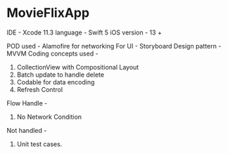 # MovieFlixApp


IDE - Xcode 11.3
language - Swift 5
iOS version - 13 +

POD used - Alamofire for networking 
For UI - Storyboard 
Design pattern - MVVM
Coding concepts used - 
1. CollectionView with Compositional Layout
2. Batch update to handle delete
3. Codable for data encoding
4. Refresh Control

Flow Handle - 
1. No Network Condition

Not handled -
1. Unit test cases.
